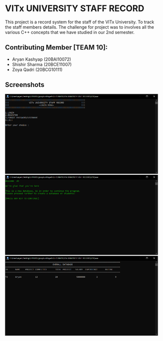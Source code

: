 # VITx UNIVERSITY STAFF RECORD

This project is a record system for the staff of the VITx University. To track the staff members details. The challenge for project was to involves all the various C++ concepts that we have studied in our 2nd semester.

## Contributing Member [TEAM 10]:

- Aryan Kashyap (20BAI10072)
- Shishir Sharma (20BCE11007)
- Zoya Qadri (20BCG10111)

## Screenshots

<img src="./images/first-look.PNG"></img>
<img src="./images/greet.PNG"></img>
<img src="./images/database.PNG"></img>
